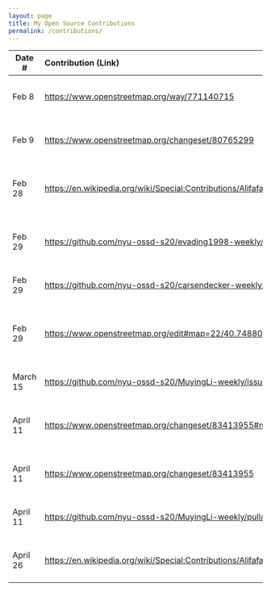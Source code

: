 ```yaml
---
layout: page
title: My Open Source Contributions
permalink: /contributions/
---
```


<!--
Type of the contribution should be "Wikipedia edit", "OpenStreet Map feature", "Documentation", "Course website", "Blog",
"Browse Add-on", etc.

The description should include a brief summary of what you did.

Replace the first row with your own contribution. 

-->



| Date #       | Contribution (Link)  | Type  | Description |
|---|:---|:---|:---|
| Feb 8   | https://www.openstreetmap.org/way/771140715    |     OpenStreetMap| I added a tag of a park in Queens and its address|
| Feb 9| https://www.openstreetmap.org/changeset/80765299 | OpenStreetMap    | I added a tag and location for a school in Queens     |
| Feb 28| https://en.wikipedia.org/wiki/Special:Contributions/Alifafaruk| Wikipidea    | I added details about the movie the page describes |
| Feb 29 | https://github.com/nyu-ossd-s20/evading1998-weekly/issues/3 | GitHub (evading-1989)    |  I opened an issue about wrong dates on his/her blog posts  |
| Feb 29 | https://github.com/nyu-ossd-s20/carsendecker-weekly/issues/1 | GitHub (carsendecker-weekly)    |  I opened an issue for a broken link  |
| Feb 29 | https://www.openstreetmap.org/edit#map=22/40.74880/-73.89241 | OpenStreetMap    |  Added a resturant near my parents house in Queens  |
| March 15 | https://github.com/nyu-ossd-s20/MuyingLi-weekly/issues/2 | GitHub (MuyingLi)    | Opened an issue about a wrong link |
| April 11  | https://www.openstreetmap.org/changeset/83413955#map=13/40.7353/-73.9471 | OpenStreetMap    | Added a resturant in my neighborhood in Queens|
| April 11  | https://www.openstreetmap.org/changeset/83413955 | OpenStreetMap    | The NYU residence hall NYU Laffayette |
| April 11  | https://github.com/nyu-ossd-s20/MuyingLi-weekly/pull/3 | Github- MuyingLi    | Created a pull request that fixes a broken link|
| April 26  | https://en.wikipedia.org/wiki/Special:Contributions/Alifafaruk| Wikipedia    | Added a new show an actress now stars in|


